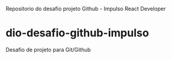 Repositorio do desafio projeto Github - Impulso React Developer
# dio-desafio-github-impulso
Desafio de projeto para Git/Github
